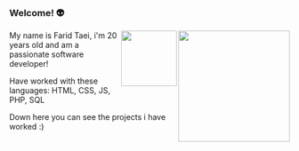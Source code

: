 ### Welcome! 👽
<img align="right" width="200" src="![giovanna-paz-black-cat-4](https://github.com/leviathanbasket/leviathanbasket/assets/148531582/ee01ce96-dcf7-4edb-a448-e3679ac44ee9)" />
<img align="right" width="100" height="100" src="https://picsum.photos/100/100">


My name is Farid Taei, i'm 20 years old and am a passionate software developer!

Have worked with these languages: HTML, CSS, JS, PHP, SQL

Down here you can see the projects i have worked :) 

